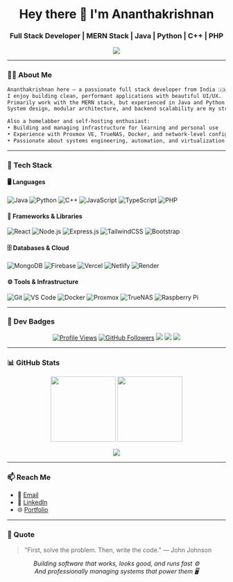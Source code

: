 <!-- README.md -->

<h1 align="center">Hey there 👋 I'm Ananthakrishnan</h1>
<h3 align="center">Full Stack Developer | MERN Stack | Java | Python | C++ | PHP</h3>

<p align="center">
  <img src="https://readme-typing-svg.demolab.com?font=Fira+Code&weight=500&size=22&pause=1000&center=true&vCenter=true&color=0AFFEF&width=1000&lines=Code.+Build.+Repeat.;Backend+Craftsman+%7C+Frontend+Polisher.;Performance+matters.+Code+cleanly.+Ship+fast."/>
</p>

---

### 👨‍💻 About Me

```txt
Ananthakrishnan here – a passionate full stack developer from India 🇮🇳.
I enjoy building clean, performant applications with beautiful UI/UX.
Primarily work with the MERN stack, but experienced in Java and Python too.
System design, modular architecture, and backend scalability are my strengths.

Also a homelabber and self-hosting enthusiast:
• Building and managing infrastructure for learning and personal use
• Experience with Proxmox VE, TrueNAS, Docker, and network-level configuration
• Passionate about systems engineering, automation, and virtualization
```

---

### 🧰 Tech Stack

#### 🖥️ Languages
![Java](https://img.shields.io/badge/Java-orange?style=flat&logo=openjdk)
![Python](https://img.shields.io/badge/Python-blue?style=flat&logo=python)
![C++](https://img.shields.io/badge/C%2B%2B-00599C?style=flat&logo=cplusplus)
![JavaScript](https://img.shields.io/badge/JavaScript-yellow?style=flat&logo=javascript)
![TypeScript](https://img.shields.io/badge/TypeScript-3178C6?style=flat&logo=typescript)
![PHP](https://img.shields.io/badge/PHP-777BB4?style=flat&logo=php)

#### 🧩 Frameworks & Libraries
![React](https://img.shields.io/badge/React-20232A?style=flat&logo=react)
![Node.js](https://img.shields.io/badge/Node.js-339933?style=flat&logo=node.js)
![Express.js](https://img.shields.io/badge/Express.js-black?style=flat&logo=express)
![TailwindCSS](https://img.shields.io/badge/TailwindCSS-38B2AC?style=flat&logo=tailwind-css)
![Bootstrap](https://img.shields.io/badge/Bootstrap-7952B3?style=flat&logo=bootstrap)

#### 🗄️ Databases & Cloud
![MongoDB](https://img.shields.io/badge/MongoDB-4EA94B?style=flat&logo=mongodb)
![Firebase](https://img.shields.io/badge/Firebase-FFCA28?style=flat&logo=firebase)
![Vercel](https://img.shields.io/badge/Vercel-000000?style=flat&logo=vercel)
![Netlify](https://img.shields.io/badge/Netlify-00C7B7?style=flat&logo=netlify)
![Render](https://img.shields.io/badge/Render-46E3B7?style=flat&logo=render)

#### ⚙️ Tools & Infrastructure
![Git](https://img.shields.io/badge/Git-F05032?style=flat&logo=git)
![VS Code](https://img.shields.io/badge/VS%20Code-007ACC?style=flat&logo=visual-studio-code)
![Docker](https://img.shields.io/badge/Docker-2496ED?style=flat&logo=docker)
![Proxmox](https://img.shields.io/badge/Proxmox-EE7600?style=flat&logo=proxmox)
![TrueNAS](https://img.shields.io/badge/TrueNAS-0095D5?style=flat&logo=truenas)
![Raspberry Pi](https://img.shields.io/badge/Raspberry%20Pi-C51A4A?style=flat&logo=raspberrypi)

---

### 🏅 Dev Badges
<p align="center">
  <a href="https://github.com/ananthu26"><img src="https://komarev.com/ghpvc/?username=ananthu26&label=Profile+Views&color=0e75b6&style=flat" alt="Profile Views" /></a>
  <a href="https://github.com/ananthu26?tab=followers"><img src="https://img.shields.io/github/followers/ananthu26?label=Follow&style=social" alt="GitHub Followers" /></a>
  <img src="https://img.shields.io/badge/-Build%20%26%20Break-black?style=flat-square&logo=codewars&logoColor=white" />
  <img src="https://img.shields.io/badge/-Night%20Coder-000?style=flat-square&logo=visualstudiocode&logoColor=white" />
  <img src="https://img.shields.io/badge/-Always%20Learning-blue?style=flat-square&logo=github&logoColor=white" />
</p>

---

### 📊 GitHub Stats
<p align="center">
  <img src="https://github-readme-stats.vercel.app/api?username=ananthu26&show_icons=true&theme=tokyonight&hide_title=true&hide_border=true" height="150" />
  <img src="https://github-readme-stats.vercel.app/api/top-langs/?username=ananthu26&layout=compact&theme=tokyonight&hide_border=true" height="150" />
</p>

<p align="center">
  <img src="https://github-profile-trophy.vercel.app/?username=ananthu26&theme=tokyonight&margin-w=15&no-frame=true&title=Contributions,Repositories,Commits,PRsMerged,Joined,Experience" />
</p>

---

### 📫 Reach Me
- 📧 [Email](mailto:axananthu@outlook.com)
- 💼 [LinkedIn](https://linkedin.com/in/ananthu26)
- 🌐 [Portfolio](https://portfolio-ax.vercel.app)

---

### 💬 Quote
> "First, solve the problem. Then, write the code." — John Johnson

<p align="center">
  <em>Building software that works, looks good, and runs fast ⚙️<br/>
  And professionally managing systems that power them 🖥️</em>
</p>
